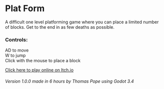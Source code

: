 # Plat Form
A difficult one level platforming game where you can place a limited number of blocks. Get to the end in as few deaths as possible.

### Controls:
AD to move  
W to jump  
Click with the mouse to place a block  

[Click here to play online on Itch.io](https://cptmillenium.itch.io/plat-form)

###### Version 1.0.0 made in 6 hours by Thomas Pope using Godot 3.4
